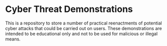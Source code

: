 # Cyber Threat Demonstrations
This is a repository to store a number of practical reenactments of potential cyber attacks that could be carried out on users. These demonstrations are intended to be educational only and not to be used for malicious or illegal means.

